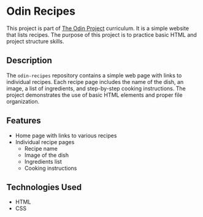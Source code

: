 # Odin Recipes

This project is part of [The Odin Project](https://www.theodinproject.com) curriculum. It is a simple website that lists recipes. The purpose of this project is to practice basic HTML and project structure skills.

## Description

The `odin-recipes` repository contains a simple web page with links to individual recipes. Each recipe page includes the name of the dish, an image, a list of ingredients, and step-by-step cooking instructions. The project demonstrates the use of basic HTML elements and proper file organization.

## Features

- Home page with links to various recipes
- Individual recipe pages
  - Recipe name
  - Image of the dish
  - Ingredients list
  - Cooking instructions

## Technologies Used

- HTML
- CSS

